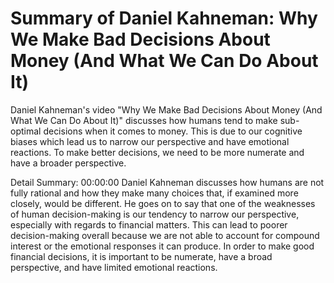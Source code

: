 # Summary of Daniel Kahneman: Why We Make Bad Decisions About Money (And What We Can Do About It)

Daniel Kahneman's video "Why We Make Bad Decisions About Money (And What We Can Do About It)" discusses how humans tend to make sub-optimal decisions when it comes to money. This is due to our cognitive biases which lead us to narrow our perspective and have emotional reactions. To make better decisions, we need to be more numerate and have a broader perspective.

Detail Summary: 
00:00:00
Daniel Kahneman discusses how humans are not fully rational and how they make many choices that, if examined more closely, would be different. He goes on to say that one of the weaknesses of human decision-making is our tendency to narrow our perspective, especially with regards to financial matters. This can lead to poorer decision-making overall because we are not able to account for compound interest or the emotional responses it can produce. In order to make good financial decisions, it is important to be numerate, have a broad perspective, and have limited emotional reactions.

